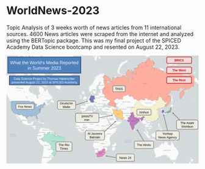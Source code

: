 # WorldNews-2023
Topic Analysis of 3 weeks worth of news articles from 11 international sources. 4600 News articles were scraped from the internet and analyzed using the BERTopic package. This was my final project of the SPICED Academy Data Science bootcamp and resented on August 22, 2023.

![Screenshot of Animation](images/WorldNews-2023.png)
